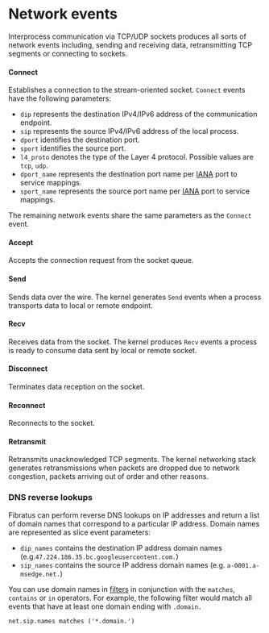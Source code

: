 # Network events

Interprocess communication via TCP/UDP sockets produces all sorts of network events including, sending and receiving data, retransmitting TCP segments or connecting to sockets.

#### Connect

Establishes a connection to the stream-oriented socket. `Connect` events have the following parameters:

- `dip` represents the destination IPv4/IPv6 address of the communication endpoint.
- `sip` represents the source IPv4/IPv6 address of the local process.
- `dport` identifies the destination port.
- `sport` identifies the source port.
- `l4_proto` denotes the type of the Layer 4 protocol. Possible values are `tcp`, `udp`.
- `dport_name` represents the destination port name per [IANA](https://www.iana.org/assignments/service-names-port-numbers/service-names-port-numbers.txt) port to service mappings.
- `sport_name` represents the source port name per [IANA](https://www.iana.org/assignments/service-names-port-numbers/service-names-port-numbers.txt) port to service mappings.

The remaining network events share the same parameters as the `Connect` event.

#### Accept

Accepts the connection request from the socket queue.

#### Send

Sends data over the wire. The kernel generates `Send` events when a process transports data to local or remote endpoint.

#### Recv

Receives data from the socket. The kernel produces `Recv` events a process is ready to consume data sent by local or remote socket.

#### Disconnect

Terminates data reception on the socket.


#### Reconnect

Reconnects to the socket.

#### Retransmit

Retransmits unacknowledged TCP segments. The kernel networking stack generates retransmissions when packets are dropped due to network congestion, packets arriving out of order and other reasons. 

### DNS reverse lookups

Fibratus can perform reverse DNS lookups on IP addresses and return a list of domain names that correspond to a particular IP address. Domain names are represented as slice event parameters:

- `dip_names` contains the destination IP address domain names (e.g.`47.224.186.35.bc.googleusercontent.com.`)
- `sip_names` contains the source IP address domain names (e.g. `a-0001.a-msedge.net.`)

You can use domain names in [filters](filters/introduction) in conjunction with the `matches`, `contains` or `in` operators. For example, the following filter would match all events that have at least one domain ending with `.domain.`

```
net.sip.names matches ('*.domain.')
```